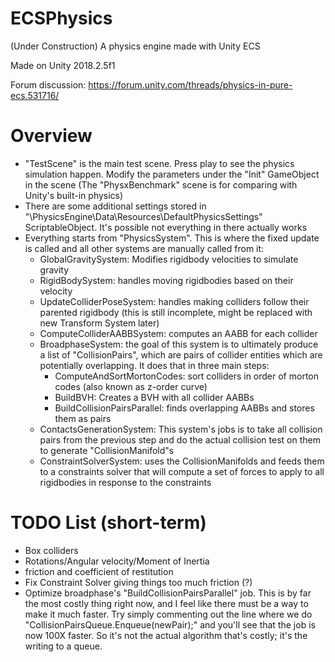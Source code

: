 # ECSPhysics
(Under Construction)
A physics engine made with Unity ECS

Made on Unity 2018.2.5f1

Forum discussion: https://forum.unity.com/threads/physics-in-pure-ecs.531716/

# Overview
- "TestScene" is the main test scene. Press play to see the physics simulation happen. Modify the parameters under the "Init" GameObject in the scene (The "PhysxBenchmark" scene is for comparing with Unity's built-in physics)
- There are some additional settings stored in "\PhysicsEngine\Data\Resources\DefaultPhysicsSettings" ScriptableObject. It's possible not everything in there actually works
- Everything starts from "PhysicsSystem". This is where the fixed update is called and all other systems are manually called from it:
  - GlobalGravitySystem: Modifies rigidbody velocities to simulate gravity
  - RigidBodySystem: handles moving rigidbodies based on their velocity
  - UpdateColliderPoseSystem: handles making colliders follow their parented rigidbody (this is still incomplete, might be replaced with new Transform System later)
  - ComputeColliderAABBSystem: computes an AABB for each collider
  - BroadphaseSystem: the goal of this system is to ultimately produce a list of "CollisionPairs", which are pairs of collider entities which are potentially overlapping. It does that in three main steps:
    - ComputeAndSortMortonCodes: sort colliders in order of morton codes (also known as z-order curve)
    - BuildBVH: Creates a BVH with all collider AABBs
    - BuildCollisionPairsParallel: finds overlapping AABBs and stores them as pairs
  - ContactsGenerationSystem: This system's jobs is to take all collision pairs from the previous step and do the actual collision test on them to generate "CollisionManifold"s
  - ConstraintSolverSystem: uses the CollisionManifolds and feeds them to a constraints solver that will compute a set of forces to apply to all rigidbodies in response to the constraints
  
# TODO List (short-term)
- Box colliders
- Rotations/Angular velocity/Moment of Inertia
- friction and coefficient of restitution
- Fix Constraint Solver giving things too much friction (?)
- Optimize broadphase's "BuildCollisionPairsParallel" job. This is by far the most costly thing right now, and I feel like there must be a way to make it much faster. Try simply commenting out the line where we do "CollisionPairsQueue.Enqueue(newPair);" and you'll see that the job is now 100X faster. So it's not the actual algorithm that's costly; it's the writing to a queue.
